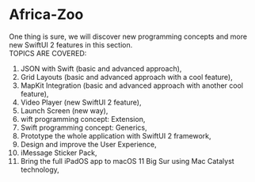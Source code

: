 # Africa-Zoo
One thing is sure, we will discover new programming concepts and more new SwiftUI 
2 features in this section.  
TOPICS ARE COVERED:  
1. JSON with Swift (basic and advanced approach),  
2. Grid Layouts (basic and advanced approach with a cool feature),  
3. MapKit Integration (basic and advanced approach with another cool feature),  
4. Video Player (new SwiftUI 2 feature),  
5. Launch Screen (new way),  
6. wift programming concept: Extension,  
7. Swift programming concept: Generics,  
8. Prototype the whole application with SwiftUI 2 framework,  
9. Design and improve the User Experience,  
10. iMessage Sticker Pack,  
11. Bring the full iPadOS app to macOS 11 Big Sur using Mac Catalyst technology,  
